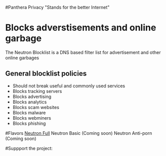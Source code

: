 #Panthera Privacy 
"Stands for the better Internet"

# Blocks adverstisements and online garbage
The Neutron Blocklist is a DNS based filter list for advertisement and other online garbages

## General blocklist policies
 - Should not break useful and commonly used services
 - Blocks tracking servers
 - Blocks advertising 
 - Blocks analytics
 - Blocks scam websites
 - Blocks malware
 - Blocks webminers
 - Blocks phishing 
 
#Flavors
[Neutron Full](https://raw.githubusercontent.com/pantheraprivacy2/Block-list/main/NeutronFull)
Neutron Basic (Coming soon)
Neutron Anti-porn (Coming soon)

#Suppport the project:
 
